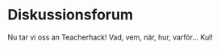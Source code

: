 Diskussionsforum
================

Nu tar vi oss an Teacherhack! Vad, vem, när, hur, varför... Kul!
